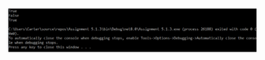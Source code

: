 ![Screenshot showing the output of Assignment 5.1.3](https://github.com/carter-oleary-mssa/Assignment-5.1.3/blob/master/Assignment%205.1.3%20Output.png?raw=true)
